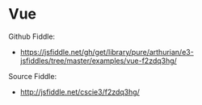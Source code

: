 # Vue

Github Fiddle:
- https://jsfiddle.net/gh/get/library/pure/arthurian/e3-jsfiddles/tree/master/examples/vue-f2zdq3hg/

Source Fiddle:
- http://jsfiddle.net/cscie3/f2zdq3hg/

